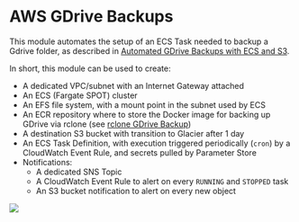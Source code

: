 # AWS GDrive Backups

This module automates the setup of an ECS Task needed to backup a Gdrive folder,
as described in [Automated GDrive Backups with ECS and S3](https://www.marcolancini.it/2021/blog-gdrive-backups-with-ecs/).

In short, this module can be used to create:
* A dedicated VPC/subnet with an Internet Gateway attached
* An ECS (Fargate SPOT) cluster
* An EFS file system, with a mount point in the subnet used by ECS
* An ECR repository where to store the Docker image for backing up GDrive via rclone (see [rclone GDrive Backup](https://github.com/marco-lancini/utils/tree/main/docker/rclone-gdrive-backup))
* A destination S3 bucket with transition to Glacier after 1 day
* An ECS Task Definition, with execution triggered periodically (`cron`) by a CloudWatch Event Rule, and secrets pulled by Parameter Store
* Notifications:
    * A dedicated SNS Topic
    * A CloudWatch Event Rule to alert on every `RUNNING` and `STOPPED` task
    * An S3 bucket notification to alert on every new object

![](https://www.marcolancini.it/images/posts/blog_gdrive_backups_architecture.png)
